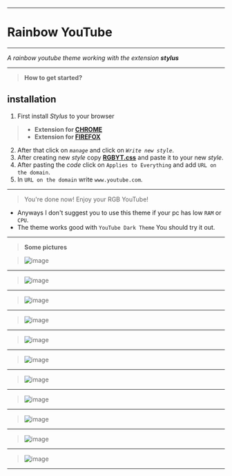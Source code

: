 __________
# Rainbow YouTube
__________

*A rainbow youtube theme working with the extension **stylus***
__________
>**How to get started?**
## installation
1. First install *Stylus* to your browser
>- **Extension for [CHROME](https://chrome.google.com/webstore/detail/stylus/clngdbkpkpeebahjckkjfobafhncgmne?hl=en)** 
>- **Extension for [FIREFOX](https://addons.mozilla.org/en-US/firefox/addon/styl-us/)** 
2. After that click on *`manage`* and click on *`Write new style`*.
3. After creating new *style* copy **[RGBYT.css](https://raw.githubusercontent.com/FIMARx/RainbowYouTube/main/RGBYT.css)** and paste it to your new *style*.
4. After pasting the *code* click on `Applies to Everything` and add `URL on the domain`.
5. In `URL on the domain` write `www.youtube.com`.
__________
> You're done now! Enjoy your RGB YouTube!
- Anyways I don't suggest you to use this theme if your pc has low `RAM` or `CPU`.
- The theme works good with `YouTube Dark Theme` You should try it out.
__________
> **Some pictures**

> ![image](https://user-images.githubusercontent.com/69573290/101331669-fefc9b80-387c-11eb-9199-e67a5f353b59.png)
__________
> ![image](https://user-images.githubusercontent.com/69573290/101331843-323f2a80-387d-11eb-858f-3a82c838d48a.png)
__________
> ![image](https://user-images.githubusercontent.com/69573290/101331991-661a5000-387d-11eb-99f4-38ad6541f30f.png)
__________
> ![image](https://user-images.githubusercontent.com/69573290/101332091-834f1e80-387d-11eb-8ac2-cb6d01abd464.png)
__________
> ![image](https://user-images.githubusercontent.com/69573290/101332317-ca3d1400-387d-11eb-9e0c-f12cc1483075.png)
__________
> ![image](https://user-images.githubusercontent.com/69573290/101332475-06707480-387e-11eb-8d54-ecb8339fcf7e.png)
__________
> ![image](https://user-images.githubusercontent.com/69573290/101332612-315ac880-387e-11eb-958b-087fb8b0a46c.png)
__________
> ![image](https://user-images.githubusercontent.com/69573290/101332963-adeda700-387e-11eb-95f3-d0405ddb969f.png)
__________
> ![image](https://user-images.githubusercontent.com/69573290/101333084-daa1be80-387e-11eb-8e97-a23179ec8ceb.png)
__________
> ![image](https://user-images.githubusercontent.com/69573290/101333140-f016e880-387e-11eb-82ad-94ebb73659fd.png)
__________
> ![image](https://user-images.githubusercontent.com/69573290/101333313-25233b00-387f-11eb-8c93-9cfa144994b7.png)
__________
